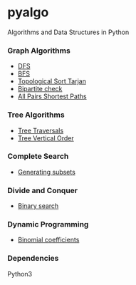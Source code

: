 # pyalgo
Algorithms and Data Structures in Python

### Graph Algorithms

* [DFS](./graphs/DFS.py)
* [BFS](./graphs/BFS.py)
* [Topological Sort Tarjan](./graphs/topological_sort.py)  
* [Bipartite check](./graphs/bipartite_check.py)  
* [All Pairs Shortest Paths](./graphs/apsp_floyd_warshall.py) 

### Tree Algorithms

* [Tree Traversals](./trees/tree_traversal.py)  
* [Tree Vertical Order](./trees/tree_vertical_order.py)  

### Complete Search

* [Generating subsets](./complete_search/subset_gen.py)  

### Divide and Conquer

* [Binary search](./divide_and_conquer/binary_search.py)  

### Dynamic Programming

* [Binomial coefficients](./dynamic_programming/binomial_coeffs.py)  

### Dependencies

Python3